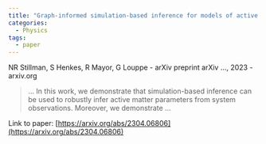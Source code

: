 ```yaml
---
title: "Graph-informed simulation-based inference for models of active matter"
categories:
  - Physics
tags:
  - paper
---
```

NR Stillman, S Henkes, R Mayor, G Louppe - arXiv preprint arXiv …, 2023 - arxiv.org



>… In this work, we demonstrate that simulation-based inference can be used to robustly infer active matter parameters from system observations. Moreover, we demonstrate …

Link to paper: [https://arxiv.org/abs/2304.06806](https://arxiv.org/abs/2304.06806)
